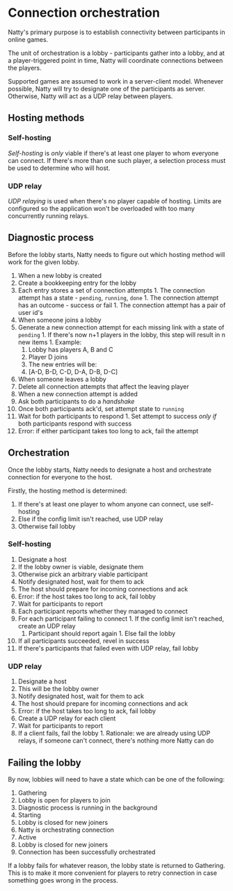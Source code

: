 # Connection orchestration

Natty's primary purpose is to establish connectivity between participants in
online games.

The unit of orchestration is a lobby - participants gather into a lobby, and at
a player-triggered point in time, Natty will coordinate connections between the
players.

Supported games are assumed to work in a server-client model. Whenever possible,
Natty will try to designate one of the participants as server. Otherwise, Natty
will act as a UDP relay between players.

## Hosting methods

### Self-hosting

*Self-hosting* is *only* viable if there's at least one player to whom everyone
can connect. If there's more than one such player, a selection process must be
used to determine who will host.

### UDP relay

*UDP relaying* is used when there's no player capable of hosting. Limits are
configured so the application won't be overloaded with too many concurrently
running relays.

## Diagnostic process

Before the lobby starts, Natty needs to figure out which hosting method will
work for the given lobby.

1. When a new lobby is created
  1. Create a bookkeeping entry for the lobby
  1. Each entry stores a set of connection attempts
    1. The connection attempt has a state - `pending`, `running`, `done`
    1. The connection attempt has an outcome - success or fail
    1. The connection attempt has a pair of user id's
1. When someone joins a lobby
  1. Generate a new connection attempt for each missing link with a state of
     `pending`
    1. If there's now n+1 players in the lobby, this step will result in n new
      items
    1. Example:
      1. Lobby has players A, B and C
      1. Player D joins
      1. The new entries will be:
        1. [A-D, B-D, C-D, D-A, D-B, D-C]
1. When someone leaves a lobby
  1. Delete all connection attempts that affect the leaving player
1. When a new connection attempt is added
  1. Ask both participants to do a *handshake*
  1. Once both participants ack'd, set attempt state to `running`
  1. Wait for both participants to respond
    1. Set attempt to success *only if* both participants respond with success
  1. Error: if either participant takes too long to ack, fail the attempt

## Orchestration

Once the lobby starts, Natty needs to designate a host and orchestrate
connection for everyone to the host.

Firstly, the hosting method is determined:
1. If there's at least one player to whom anyone can connect, use self-hosting
1. Else if the config limit isn't reached, use UDP relay
1. Otherwise fail lobby

### Self-hosting

1. Designate a host
  1. If the lobby owner is viable, designate them
  1. Otherwise pick an arbitrary viable participant
1. Notify designated host, wait for them to ack
  1. The host should prepare for incoming connections and ack
  1. Error: if the host takes too long to ack, fail lobby
1. Wait for participants to report
  1. Each participant reports whether they managed to connect
  1. For each participant failing to connect
    1. If the config limit isn't reached, create an UDP relay
      1. Participant should report again
    1. Else fail the lobby
  1. If all participants succeeded, revel in success
  1. If there's participants that failed even with UDP relay, fail lobby

### UDP relay

1. Designate a host
  1. This will be the lobby owner
1. Notify designated host, wait for them to ack
  1. The host should prepare for incoming connections and ack
  1. Error: if the host takes too long to ack, fail lobby
1. Create a UDP relay for each client
1. Wait for participants to report
  1. If a client fails, fail the lobby
    1. Rationale: we are already using UDP relays, if someone can't connect,
       there's nothing more Natty can do

## Failing the lobby

By now, lobbies will need to have a state which can be one of the following:

1. Gathering
  1. Lobby is open for players to join
  1. Diagnostic process is running in the background
1. Starting
  1. Lobby is closed for new joiners
  1. Natty is orchestrating connection
1. Active
  1. Lobby is closed for new joiners
  1. Connection has been successfully orchestrated

If a lobby fails for whatever reason, the lobby state is returned to Gathering.
This is to make it more convenient for players to retry connection in case
something goes wrong in the process.
